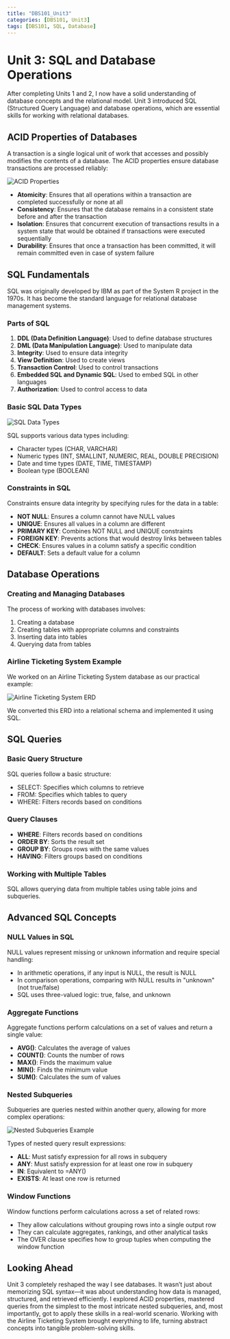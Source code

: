 ```yaml
---
title: "DBS101_Unit3"
categories: [DBS101, Unit3]
tags: [DBS101, SQL, Database]
---
```


# Unit 3: SQL and Database Operations

After completing Units 1 and 2, I now have a solid understanding of database concepts and the relational model. Unit 3 
introduced SQL (Structured Query Language) and database operations, which are essential skills for working with relational 
databases.

## ACID Properties of Databases

A transaction is a single logical unit of work that accesses and possibly modifies the contents of a database. The ACID 
properties ensure database transactions are processed reliably:

![ACID Properties](/assets/unit3/image1.png)

- **Atomicity**: Ensures that all operations within a transaction are completed successfully or none at all
- **Consistency**: Ensures that the database remains in a consistent state before and after the transaction
- **Isolation**: Ensures that concurrent execution of transactions results in a system state that would be obtained if 
transactions were executed sequentially
- **Durability**: Ensures that once a transaction has been committed, it will remain committed even in case of system failure

## SQL Fundamentals

SQL was originally developed by IBM as part of the System R project in the 1970s. It has become the standard language for 
relational database management systems.

### Parts of SQL

1. **DDL (Data Definition Language)**: Used to define database structures
2. **DML (Data Manipulation Language)**: Used to manipulate data
3. **Integrity**: Used to ensure data integrity
4. **View Definition**: Used to create views
5. **Transaction Control**: Used to control transactions
6. **Embedded SQL and Dynamic SQL**: Used to embed SQL in other languages
7. **Authorization**: Used to control access to data

### Basic SQL Data Types

![SQL Data Types](/assets/unit3/image4.jpg)

SQL supports various data types including:
- Character types (CHAR, VARCHAR)
- Numeric types (INT, SMALLINT, NUMERIC, REAL, DOUBLE PRECISION)
- Date and time types (DATE, TIME, TIMESTAMP)
- Boolean type (BOOLEAN)

### Constraints in SQL

Constraints ensure data integrity by specifying rules for the data in a table:

- **NOT NULL**: Ensures a column cannot have NULL values
- **UNIQUE**: Ensures all values in a column are different
- **PRIMARY KEY**: Combines NOT NULL and UNIQUE constraints
- **FOREIGN KEY**: Prevents actions that would destroy links between tables
- **CHECK**: Ensures values in a column satisfy a specific condition
- **DEFAULT**: Sets a default value for a column

## Database Operations

### Creating and Managing Databases

The process of working with databases involves:
1. Creating a database
2. Creating tables with appropriate columns and constraints
3. Inserting data into tables
4. Querying data from tables

### Airline Ticketing System Example

We worked on an Airline Ticketing System database as our practical example:

![Airline Ticketing System ERD](/assets/unit3/image2.png)

We converted this ERD into a relational schema and implemented it using SQL.

## SQL Queries

### Basic Query Structure

SQL queries follow a basic structure:
- SELECT: Specifies which columns to retrieve
- FROM: Specifies which tables to query
- WHERE: Filters records based on conditions

### Query Clauses

- **WHERE**: Filters records based on conditions
- **ORDER BY**: Sorts the result set
- **GROUP BY**: Groups rows with the same values
- **HAVING**: Filters groups based on conditions

### Working with Multiple Tables

SQL allows querying data from multiple tables using table joins and subqueries.

## Advanced SQL Concepts

### NULL Values in SQL

NULL values represent missing or unknown information and require special handling:

- In arithmetic operations, if any input is NULL, the result is NULL
- In comparison operations, comparing with NULL results in "unknown" (not true/false)
- SQL uses three-valued logic: true, false, and unknown

### Aggregate Functions

Aggregate functions perform calculations on a set of values and return a single value:

- **AVG()**: Calculates the average of values
- **COUNT()**: Counts the number of rows
- **MAX()**: Finds the maximum value
- **MIN()**: Finds the minimum value
- **SUM()**: Calculates the sum of values

### Nested Subqueries

Subqueries are queries nested within another query, allowing for more complex operations:

![Nested Subqueries Example](/assets/unit3/image3.png)

Types of nested query result expressions:
- **ALL**: Must satisfy expression for all rows in subquery
- **ANY**: Must satisfy expression for at least one row in subquery
- **IN**: Equivalent to =ANY()
- **EXISTS**: At least one row is returned

### Window Functions

Window functions perform calculations across a set of related rows:

- They allow calculations without grouping rows into a single output row
- They can calculate aggregates, rankings, and other analytical tasks
- The OVER clause specifies how to group tuples when computing the window function

## Looking Ahead

Unit 3 completely reshaped the way I see databases. It wasn’t just about memorizing SQL syntax—it was about understanding how 
data is managed, structured, and retrieved efficiently. I explored ACID properties, mastered queries from the simplest to the 
most intricate nested subqueries, and, most importantly, got to apply these skills in a real-world scenario. Working with the 
Airline Ticketing System brought everything to life, turning abstract concepts into tangible problem-solving skills.
